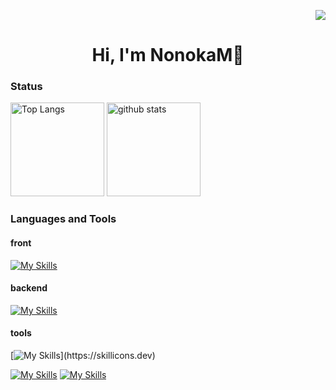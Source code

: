  <p align="right"> 
  <img src="https://komarev.com/ghpvc/?username=NonokaM" />
 </p>

<h1 align="center">Hi, I'm NonokaM👋</h1>


### Status

<p align="left"> 
  <img alt="Top Langs" height="150px" src="https://github-readme-stats.vercel.app/api/top-langs/?username=NonokaM&layout=compact&show_icons=true" />
  <img alt="github stats" height="150px" src="https://github-readme-stats.vercel.app/api?username=NonokaM" />
</p>

### Languages and Tools

#### front
[![My Skills](https://skillicons.dev/icons?i=html,css,materialui,js,ts,react,nextjs)](https://skillicons.dev)

#### backend
[![My Skills](https://skillicons.dev/icons?i=go,python,fastapi)](https://skillicons.dev)

#### tools
[![My Skills](https://skillicons.dev/icons?i=figma,github,)](https://skillicons.dev)

[![My Skills](https://skillicons.dev/icons?i=go)](https://go.dev)
[![My Skills](https://skillicons.dev/icons?i=go)](https://go.dev)

<!--
**NonokaM/NonokaM** is a ✨ _special_ ✨ repository because its `README.md` (this file) appears on your GitHub profile.

Here are some ideas to get you started:

- 🔭 I’m currently working on ...
- 🌱 I’m currently learning ...
- 👯 I’m looking to collaborate on ...
- 🤔 I’m looking for help with ...
- 💬 Ask me about ...
- 📫 How to reach me: ...
- 😄 Pronouns: ...
- ⚡ Fun fact: ...
-->
